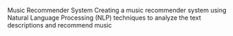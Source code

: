 Music Recommender System
Creating a music recommender system using Natural Language Processing (NLP) techniques to analyze the text descriptions and recommend music 
